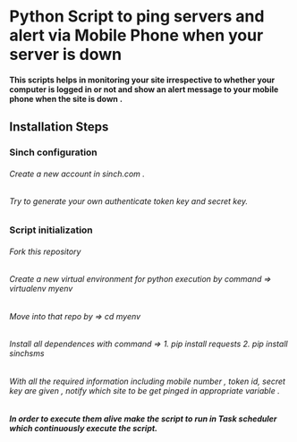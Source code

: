 # Python Script to ping servers and alert via Mobile Phone when your server is down 

#### This scripts helps in monitoring your site irrespective to whether your computer is logged in or not and show an alert message to your mobile phone when the site is down .

## Installation Steps 
### Sinch configuration 
###### Create a new account in sinch.com .
###### Try to generate your own authenticate token key and secret key.
### Script initialization
###### Fork this repository
###### Create a new virtual environment for python execution by command => virtualenv myenv
###### Move into that repo by => cd myenv
###### Install all dependences with command => 1. pip install requests 2. pip install sinchsms
###### With all the required information including mobile number , token id, secret key are given , notify which site to be get pinged in appropriate variable .  
##### In order to execute them alive make the script to run in Task scheduler which continuously execute the script. 
